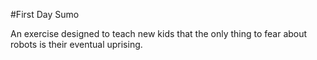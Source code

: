 #First Day Sumo

An exercise designed to teach new kids that the only thing to fear about robots is their eventual uprising.

